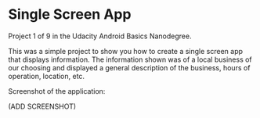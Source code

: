 # Single Screen App
Project 1 of 9 in the Udacity Android Basics Nanodegree.

This was a simple project to show you how to create a single screen app that displays information. The information shown was of a local business of our choosing and displayed a general description of the business, hours of operation, location, etc. 

Screenshot of the application: 

(ADD SCREENSHOT)
